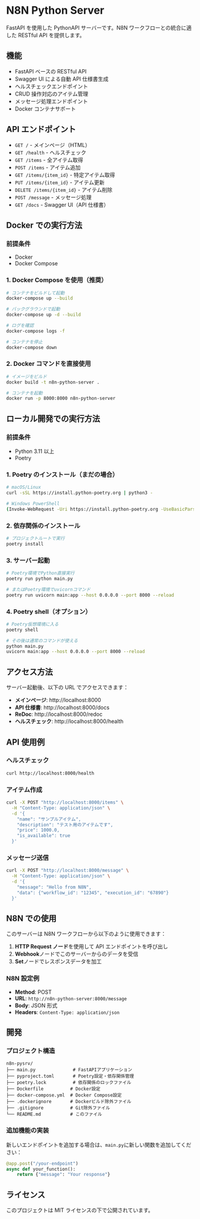 # N8N Python Server

FastAPI を使用した PythonAPI サーバーです。N8N ワークフローとの統合に適した RESTful API を提供します。

## 機能

- FastAPI ベースの RESTful API
- Swagger UI による自動 API 仕様書生成
- ヘルスチェックエンドポイント
- CRUD 操作対応のアイテム管理
- メッセージ処理エンドポイント
- Docker コンテナサポート

## API エンドポイント

- `GET /` - メインページ（HTML）
- `GET /health` - ヘルスチェック
- `GET /items` - 全アイテム取得
- `POST /items` - アイテム追加
- `GET /items/{item_id}` - 特定アイテム取得
- `PUT /items/{item_id}` - アイテム更新
- `DELETE /items/{item_id}` - アイテム削除
- `POST /message` - メッセージ処理
- `GET /docs` - Swagger UI（API 仕様書）

## Docker での実行方法

### 前提条件

- Docker
- Docker Compose

### 1. Docker Compose を使用（推奨）

```bash
# コンテナをビルドして起動
docker-compose up --build

# バックグラウンドで起動
docker-compose up -d --build

# ログを確認
docker-compose logs -f

# コンテナを停止
docker-compose down
```

### 2. Docker コマンドを直接使用

```bash
# イメージをビルド
docker build -t n8n-python-server .

# コンテナを起動
docker run -p 8000:8000 n8n-python-server
```

## ローカル開発での実行方法

### 前提条件

- Python 3.11 以上
- Poetry

### 1. Poetry のインストール（まだの場合）

```bash
# macOS/Linux
curl -sSL https://install.python-poetry.org | python3 -

# Windows PowerShell
(Invoke-WebRequest -Uri https://install.python-poetry.org -UseBasicParsing).Content | py -
```

### 2. 依存関係のインストール

```bash
# プロジェクトルートで実行
poetry install
```

### 3. サーバー起動

```bash
# Poetry環境でPython直接実行
poetry run python main.py

# またはPoetry環境でuvicornコマンド
poetry run uvicorn main:app --host 0.0.0.0 --port 8000 --reload
```

### 4. Poetry shell（オプション）

```bash
# Poetry仮想環境に入る
poetry shell

# その後は通常のコマンドが使える
python main.py
uvicorn main:app --host 0.0.0.0 --port 8000 --reload
```

## アクセス方法

サーバー起動後、以下の URL でアクセスできます：

- **メインページ**: http://localhost:8000
- **API 仕様書**: http://localhost:8000/docs
- **ReDoc**: http://localhost:8000/redoc
- **ヘルスチェック**: http://localhost:8000/health

## API 使用例

### ヘルスチェック

```bash
curl http://localhost:8000/health
```

### アイテム作成

```bash
curl -X POST "http://localhost:8000/items" \
  -H "Content-Type: application/json" \
  -d '{
    "name": "サンプルアイテム",
    "description": "テスト用のアイテムです",
    "price": 1000.0,
    "is_available": true
  }'
```

### メッセージ送信

```bash
curl -X POST "http://localhost:8000/message" \
  -H "Content-Type: application/json" \
  -d '{
    "message": "Hello from N8N",
    "data": {"workflow_id": "12345", "execution_id": "67890"}
  }'
```

## N8N での使用

このサーバーは N8N ワークフローから以下のように使用できます：

1. **HTTP Request ノード**を使用して API エンドポイントを呼び出し
2. **Webhook**ノードでこのサーバーからのデータを受信
3. **Set**ノードでレスポンスデータを加工

### N8N 設定例

- **Method**: POST
- **URL**: `http://n8n-python-server:8000/message`
- **Body**: JSON 形式
- **Headers**: `Content-Type: application/json`

## 開発

### プロジェクト構造

```
n8n-pysrv/
├── main.py              # FastAPIアプリケーション
├── pyproject.toml       # Poetry設定・依存関係管理
├── poetry.lock          # 依存関係のロックファイル
├── Dockerfile          # Docker設定
├── docker-compose.yml  # Docker Compose設定
├── .dockerignore       # Dockerビルド除外ファイル
├── .gitignore          # Git除外ファイル
└── README.md           # このファイル
```

### 追加機能の実装

新しいエンドポイントを追加する場合は、`main.py`に新しい関数を追加してください：

```python
@app.post("/your-endpoint")
async def your_function():
    return {"message": "Your response"}
```

## ライセンス

このプロジェクトは MIT ライセンスの下で公開されています。
